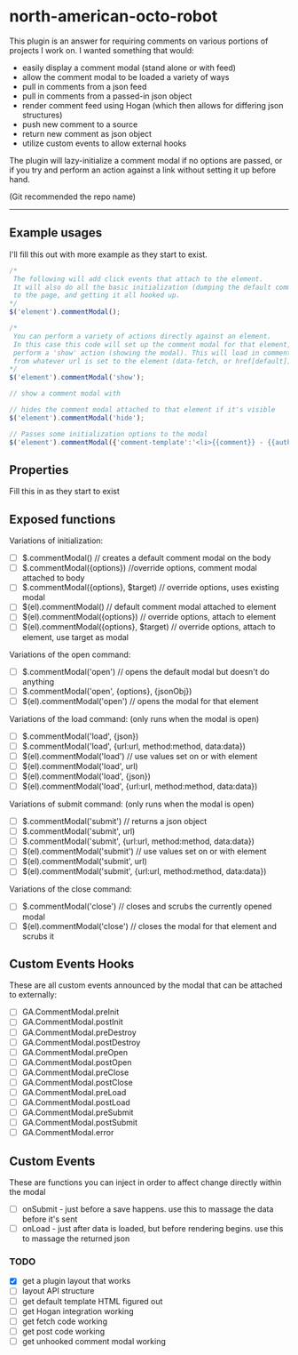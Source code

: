 north-american-octo-robot
=========================

This plugin is an answer for requiring comments on various portions of projects I work on. I wanted something that would:

 - easily display a comment modal (stand alone or with feed)
 - allow the comment modal to be loaded a variety of ways
 - pull in comments from a json feed
 - pull in comments from a passed-in json object
 - render comment feed using Hogan (which then allows for differing json structures)
 - push new comment to a source
 - return new comment as json object
 - utilize custom events to allow external hooks
 
The plugin will lazy-initialize a comment modal if no options are passed, or if you try and perform an action against a link without setting it up before hand.

(Git recommended the repo name)

------------

## Example usages

I'll fill this out with more example as they start to exist.

```javascript
/* 
 The following will add click events that attach to the element.
 It will also do all the basic initialization (dumping the default comment modal
 to the page, and getting it all hooked up.
*/
$('element').commentModal();

/* 
 You can perform a variety of actions directly against an element.
 In this case this code will set up the comment modal for that element, and then 
 perform a 'show' action (showing the modal). This will load in comments
 from whatever url is set to the element (data-fetch, or href[default]).
*/
$('element').commentModal('show');

// show a comment modal with 

// hides the comment modal attached to that element if it's visible
$('element').commentModal('hide');

// Passes some initialization options to the modal
$('element').commentModal({'comment-template':'<li>{{comment}} - {{author}}</li>'});
```

## Properties
Fill this in as they start to exist

## Exposed functions
Variations of initialization:
- [ ] $.commentModal() // creates a default comment modal on the body
- [ ] $.commentModal({options}) //override options, comment modal attached to body
- [ ] $.commentModal({options}, $target) // override options, uses existing modal
- [ ] $(el).commentModal() // default comment modal attached to element
- [ ] $(el).commentModal({options}) // override options, attach to element
- [ ] $(el).commentModal({options}, $target) // override options, attach to element, use target as modal

Variations of the open command:
- [ ] $.commentModal('open') // opens the default modal but doesn't do anything
- [ ] $.commentModal('open', {options}, {jsonObj})
- [ ] $(el).commentModal('open') // opens the modal for that element

Variations of the load command: (only runs when the modal is open)
- [ ] $.commentModal('load', {json})
- [ ] $.commentModal('load', {url:url, method:method, data:data})
- [ ] $(el).commentModal('load') // use values set on or with element
- [ ] $(el).commentModal('load', url)
- [ ] $(el).commentModal('load', {json})
- [ ] $(el).commentModal('load', {url:url, method:method, data:data})

Variations of submit command: (only runs when the modal is open)
- [ ] $.commentModal('submit') // returns a json object
- [ ] $.commentModal('submit', url)
- [ ] $.commentModal('submit', {url:url, method:method, data:data})
- [ ] $(el).commentModal('submit') // use values set on or with element
- [ ] $(el).commentModal('submit', url)
- [ ] $(el).commentModal('submit', {url:url, method:method, data:data})

Variations of the close command:
- [ ] $.commentModal('close') // closes and scrubs the currently opened modal
- [ ] $(el).commentModal('close') // closes the modal for that element and scrubs it

## Custom Events Hooks
These are all custom events announced by the modal that can be attached to externally:

- [ ] GA.CommentModal.preInit
- [ ] GA.CommentModal.postInit
- [ ] GA.CommentModal.preDestroy
- [ ] GA.CommentModal.postDestroy
- [ ] GA.CommentModal.preOpen
- [ ] GA.CommentModal.postOpen
- [ ] GA.CommentModal.preClose
- [ ] GA.CommentModal.postClose
- [ ] GA.CommentModal.preLoad
- [ ] GA.CommentModal.postLoad
- [ ] GA.CommentModal.preSubmit
- [ ] GA.CommentModal.postSubmit
- [ ] GA.CommentModal.error

## Custom Events
These are functions you can inject in order to affect change directly within the modal
- [ ] onSubmit - just before a save happens. use this to massage the data before it's sent
- [ ] onLoad - just after data is loaded, but before rendering begins. use this to massage the returned json

### TODO
- [x] get a plugin layout that works
- [ ] layout API structure
- [ ] get default template HTML figured out
- [ ] get Hogan integration working
- [ ] get fetch code working
- [ ] get post code working
- [ ] get unhooked comment modal working
